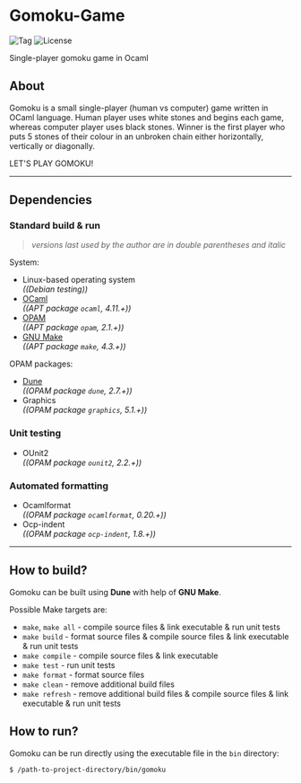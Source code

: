 # Gomoku-Game
![Tag](https://img.shields.io/github/v/tag/ref-humbold/Gomoku-Game?style=plastic)
![License](https://img.shields.io/github/license/ref-humbold/Gomoku-Game?style=plastic)

Single-player gomoku game in Ocaml

## About
Gomoku is a small single-player (human vs computer) game written in OCaml language. Human player uses white stones and begins each game, whereas computer player uses black stones. Winner is the first player who puts 5 stones of their colour in an unbroken chain either horizontally, vertically or diagonally.

LET'S PLAY GOMOKU!

-----

## Dependencies

### Standard build & run
> *versions last used by the author are in double parentheses and italic*

System:
+ Linux-based operating system \
  *((Debian testing))*
+ [OCaml](https://ocaml.org) \
  *((APT package `ocaml`, 4.11.+))*
+ [OPAM](https://opam.ocaml.org) \
  *((APT package `opam`, 2.1.+))*
+ [GNU Make](https://www.gnu.org/software/make) \
  *((APT package `make`, 4.3.+))*

OPAM packages:
+ [Dune](https://dune.build) \
  *((OPAM package `dune`, 2.7.+))*
+ Graphics \
  *((OPAM package `graphics`, 5.1.+))*

### Unit testing
+ OUnit2 \
  *((OPAM package `ounit2`, 2.2.+))*

### Automated formatting
+ Ocamlformat \
  *((OPAM package `ocamlformat`, 0.20.+))*
+ Ocp-indent \
  *((OPAM package `ocp-indent`, 1.8.+))*

-----

## How to build?
Gomoku can be built using **Dune** with help of **GNU Make**.

Possible Make targets are:
+ `make`, `make all` - compile source files & link executable & run unit tests
+ `make build` - format source files & compile source files & link executable & run unit tests
+ `make compile` - compile source files & link executable
+ `make test` - run unit tests
+ `make format` - format source files
+ `make clean` - remove additional build files
+ `make refresh` - remove additional build files & compile source files & link executable & run unit tests

## How to run?
Gomoku can be run directly using the executable file in the `bin` directory:
```sh
$ /path-to-project-directory/bin/gomoku
```
